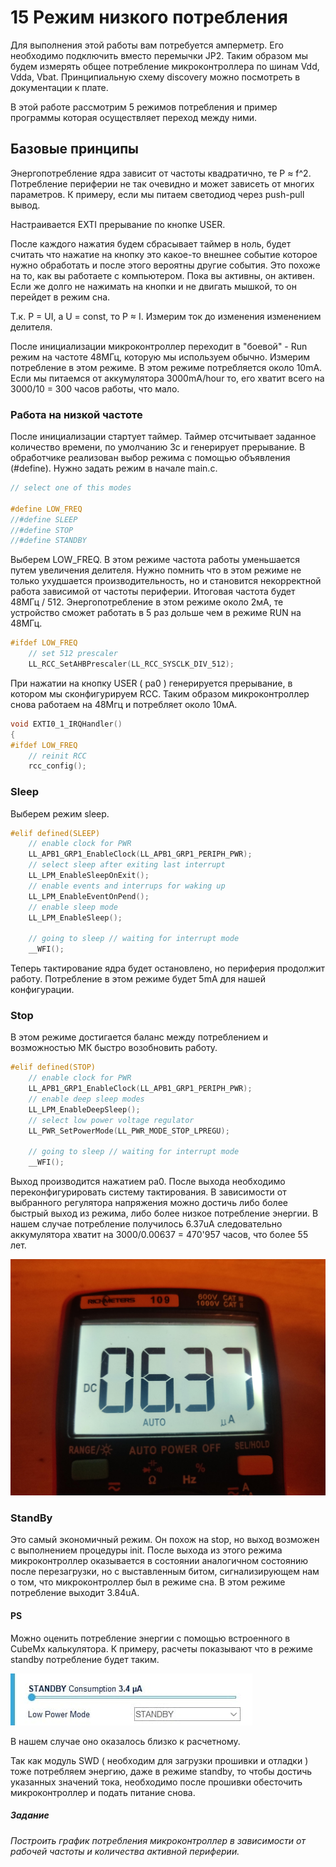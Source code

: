 # 15 Режим низкого потребления

Для выполнения этой работы вам потребуется амперметр. Его необходимо подключить вместо перемычки JP2. Таким образом мы будем измерять общее потребление микроконтроллера по шинам Vdd, Vdda, Vbat. Принципиальную схему discovery можно посмотреть в документации к плате.

В этой работе рассмотрим 5 режимов потребления и пример программы которая осуществляет переход между ними.

## Базовые принципы

Энергопотребление ядра зависит от частоты квадратично, те P ≈ f^2. Потребление периферии не так очевидно и может зависеть от многих параметров. К примеру, если мы питаем светодиод через push-pull вывод.

Настраивается EXTI прерывание по кнопке USER.

После каждого нажатия будем сбрасывает таймер в ноль, будет считать что нажатие на кнопку это какое-то внешнее событие которое нужно обработать и после этого вероятны другие события. Это похоже на то, как вы работаете с компьютером. Пока вы активны, он активен. Если же долго не нажимать на кнопки и не двигать мышкой, то он перейдет в режим сна.

Т.к. P = UI, а U = const, то P ≈ I. Измерим ток до изменения изменением делителя.

После инициализации микроконтроллер переходит в "боевой" - Run режим на частоте 48МГц, которую мы используем обычно. Измерим потребление в этом режиме. В этом режиме потребляется около 10mА. Если мы питаемся от аккумулятора 3000mA/hour то, его хватит всего на 3000/10 = 300 часов работы, что мало.

### Работа на низкой частоте

После инициализации стартует таймер. Таймер отсчитывает заданное количество времени, по умолчанию 3с и генерирует прерывание. В обработчике реализован выбор режима с помощью объявления (#define). Нужно задать режим в начале main.c.

```c
// select one of this modes

#define LOW_FREQ
//#define SLEEP
//#define STOP
//#define STANDBY
```

Выберем LOW_FREQ. В этом режиме частота работы уменьшается путем увеличения делителя. Нужно помнить что в этом режиме не только ухудшается производительность, но и становится некорректной работа зависимой от частоты периферии. Итоговая частота будет 48МГц / 512. Энергопотребление в этом режиме около 2мА, те устройство сможет работать в 5 раз дольше чем в режиме RUN на 48МГц.

```c
#ifdef LOW_FREQ
    // set 512 prescaler
    LL_RCC_SetAHBPrescaler(LL_RCC_SYSCLK_DIV_512);
```  

При нажатии на кнопку USER ( pa0 ) генерируется прерывание, в котором мы сконфигурируем RCC. Таким образом микроконтроллер снова работаем на 48Мгц и потребляет около 10мА.

```c
void EXTI0_1_IRQHandler()
{
#ifdef LOW_FREQ
    // reinit RCC
    rcc_config();
```

### Sleep

Выберем режим sleep.

```c
#elif defined(SLEEP)
    // enable clock for PWR
    LL_APB1_GRP1_EnableClock(LL_APB1_GRP1_PERIPH_PWR);
    // select sleep after exiting last interrupt
    LL_LPM_EnableSleepOnExit();
    // enable events and interrups for waking up
    LL_LPM_EnableEventOnPend();
    // enable sleep mode
    LL_LPM_EnableSleep();
    
    // going to sleep // waiting for interrupt mode
    __WFI();
```

Теперь тактирование ядра будет остановлено, но периферия продолжит работу. Потребление в этом режиме будет 5mA для нашей конфигурации.

### Stop

В этом режиме достигается баланс между потреблением и возможностью МК быстро возобновить работу.

```c
#elif defined(STOP)
    // enable clock for PWR
    LL_APB1_GRP1_EnableClock(LL_APB1_GRP1_PERIPH_PWR);
    // enable deep sleep modes
    LL_LPM_EnableDeepSleep();
    // select low power voltage regulator
    LL_PWR_SetPowerMode(LL_PWR_MODE_STOP_LPREGU);
    
    // going to sleep // waiting for interrupt mode
    __WFI();
```

Выход производится нажатием pa0. После выхода необходимо переконфигурировать систему тактирования. В зависимости от выбранного регулятора напряжения можно достичь либо более быстрый выход из режима, либо более низкое потребление энергии. В нашем случае потребление получилось 6.37uA следовательно аккумулятора хватит на 3000/0.00637 = 470'957 часов, что более 55 лет.

![Stop](stop.jpg)

### StandBy

Это самый экономичный режим. Он похож на stop, но выход возможен c выполнением процедуры init. После выхода из этого режима микроконтроллер оказывается в состоянии аналогичном состоянию после перезагрузки, но с выставленным битом, сигнализирующем нам о том, что микроконтроллер был в режиме сна. В этом режиме потребление выходит 3.84uA.

#### PS

Можно оценить потребление энергии с помощью встроенного в CubeMx калькулятора. К примеру, расчеты показывают что в режиме standby потребление будет таким.

![CubeMx](standby.jpg)

В нашем случае оно оказалось близко к расчетному.

Так как модуль SWD ( необходим для загрузки прошивки и отладки ) тоже потребляем энергию, даже в режиме standby, то чтобы достичь указанных значений тока, необходимо после прошивки обесточить микроконтроллер и подать питание снова.

##### Задание

_Построить график потребления микроконтроллер в зависимости от рабочей частоты и количества активной периферии._
